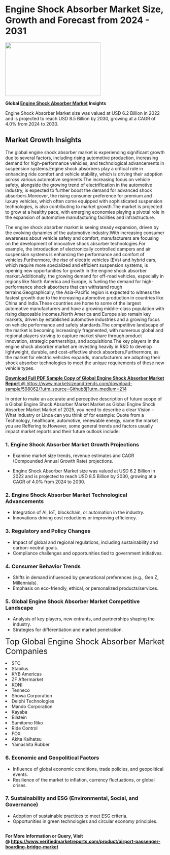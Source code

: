 <H1>Engine Shock Absorber Market Size, Growth and Forecast from 2024 - 2031</H1><img class="aligncenter size-medium wp-image-584254" src="https://thirdeyenews.in/wp-content/uploads/2024/09/Global-Market-Research-300x168.jpeg" alt="" width="300" height="168" /><p><strong>Global&nbsp;<a href="https://www.marketsizeandtrends.com/download-sample/598062/?utm_source=Github8j?utm_medium=214">Engine Shock Absorber Market</a> Insights</strong></p><p>Engine Shock Absorber Market size was valued at USD 6.2 Billion in 2022 and is projected to reach USD 8.5 Billion by 2030, growing at a CAGR of 4.0% from 2024 to 2030.</p><p><h2>Market Growth Insights</h2> <p>The global engine shock absorber market is experiencing significant growth due to several factors, including rising automotive production, increasing demand for high-performance vehicles, and technological advancements in suspension systems.Engine shock absorbers play a critical role in enhancing ride comfort and vehicle stability, which is driving their adoption across various automotive segments.The increasing focus on vehicle safety, alongside the growing trend of electrification in the automotive industry, is expected to further boost the demand for advanced shock absorbers.Moreover, the rising consumer preference for premium and luxury vehicles, which often come equipped with sophisticated suspension technologies, is also contributing to market growth.The market is projected to grow at a healthy pace, with emerging economies playing a pivotal role in the expansion of automotive manufacturing facilities and infrastructure.<a href="#"></a></p> <p>The engine shock absorber market is seeing steady expansion, driven by the evolving dynamics of the automotive industry.With increasing consumer awareness about vehicle safety and comfort, manufacturers are focusing on the development of innovative shock absorber technologies.For example, the introduction of electronically controlled dampers and air suspension systems is enhancing the performance and comfort of vehicles.Furthermore, the rise of electric vehicles (EVs) and hybrid cars, which require more specialized and efficient suspension systems, is opening new opportunities for growth in the engine shock absorber market.Additionally, the growing demand for off-road vehicles, especially in regions like North America and Europe, is fueling the demand for high-performance shock absorbers that can withstand rough terrains.Geographically, the Asia-Pacific region is expected to witness the fastest growth due to the increasing automotive production in countries like China and India.These countries are home to some of the largest automotive manufacturers and have a growing middle-class population with rising disposable incomes.North America and Europe also remain key markets, driven by established automotive industries and a growing focus on vehicle performance and safety standards.The competitive landscape of the market is becoming increasingly fragmented, with numerous global and regional players striving to capture market share through product innovation, strategic partnerships, and acquisitions.The key players in the engine shock absorber market are investing heavily in R&D to develop lightweight, durable, and cost-effective shock absorbers.Furthermore, as the market for electric vehicles expands, manufacturers are adapting their shock absorber technologies to meet the unique requirements of these new vehicle types.<a href="#"></p><p><span class=""><strong>Download Full PDF Sample Copy of Global Engine Shock Absorber Market Report</strong> @ <a href="https://www.marketsizeandtrends.com/download-sample/598062/?utm_source=Github8j?utm_medium=214" target="_blank">https://www.marketsizeandtrends.com/download-sample/598062/?utm_source=Github8j?utm_medium=214</a></span></p><p>In order to make an accurate and perceptive description of future scope of a Global&nbsp;Engine Shock Absorber Market Market as Global&nbsp;Engine Shock Absorber Market Market of 2025, you need to describe a clear Vision &ndash; What Industry or Linda can you think of for example: Quote from a Technology, healthcare, automotive, renewable energy, name the market you are Reffering to.However, some general trends and factors usually impact market reports and their future outlook include:</p><h3>1.&nbsp;<strong>Engine Shock Absorber Market Growth Projections</strong></h3><ul><li>Examine market size trends, revenue estimates and CAGR (Compounded Annual Growth Rate) projections.</li><li><p>Engine Shock Absorber Market size was valued at USD 6.2 Billion in 2022 and is projected to reach USD 8.5 Billion by 2030, growing at a CAGR of 4.0% from 2024 to 2030.</p></li></ul><h3>2.&nbsp;<strong>Engine Shock Absorber Market Technological Advancements</strong></h3><ul><li>Integration of AI, IoT, blockchain, or automation in the industry.</li><li>Innovations driving cost reductions or improving efficiency.</li></ul><h3>3.&nbsp;<strong>Regulatory and Policy Changes</strong></h3><ul><li>Impact of global and regional regulations, including sustainability and carbon-neutral goals.</li><li>Compliance challenges and opportunities tied to government initiatives.</li></ul><h3>4.&nbsp;<strong>Consumer Behavior Trends</strong></h3><ul><li>Shifts in demand influenced by generational preferences (e.g., Gen Z, Millennials).</li><li>Emphasis on eco-friendly, ethical, or personalized products/services.</li></ul><h3>5.&nbsp;<strong>Global Engine Shock Absorber Market Competitive Landscape</strong></h3><ul><li>Analysis of key players, new entrants, and partnerships shaping the industry.</li><li>Strategies for differentiation and market penetration.</li></ul><p data-pm-slice="1 1 []"><span style="color: inherit; font-family: inherit; font-size: 25px;">Top Global Engine Shock Absorber Market Companies</span></p><div class="" data-test-id=""><p><li>STC</li><li> Stabilus</li><li> KYB Americas</li><li> ZF Aftermarket</li><li> KONI</li><li> Tenneco</li><li> Showa Corporation</li><li> Delphi Technologies</li><li> Mando Corporation</li><li> Kayaba</li><li> Bilstein</li><li> Sumitomo Riko</li><li> Ride Control</li><li> FOX</li><li> Akita Kaihatsu</li><li> Yamashita Rubber</li></p></div><h3>6.&nbsp;<strong>Economic and Geopolitical Factors</strong></h3><ul><li>Influence of global economic conditions, trade policies, and geopolitical events.</li><li>Resilience of the market to inflation, currency fluctuations, or global crises.</li></ul><h3>7.&nbsp;<strong>Sustainability and ESG (Environmental, Social, and Governance)</strong></h3><ul><li>Adoption of sustainable practices to meet ESG criteria.</li><li>Opportunities in green technologies and circular economy principles.</li></ul><h2><strong style="font-size: 14px;">For More Information or Query, Visit @&nbsp;</strong><a style="background-color: #ffffff; font-size: 14px;" href="https://www.marketsizeandtrends.com/report/engine-shock-absorber-market/" target="_blank">https://www.verifiedmarketreports.com/product/airport-passenger-boarding-bridge-market</a></h2>